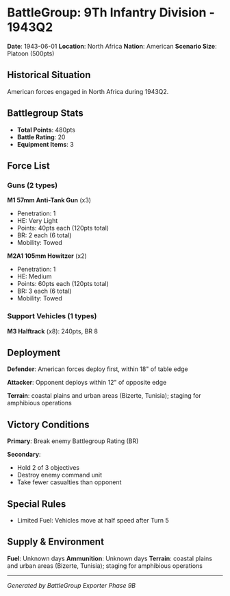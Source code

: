 # BattleGroup: 9Th Infantry Division - 1943Q2

**Date**: 1943-06-01
**Location**: North Africa
**Nation**: American
**Scenario Size**: Platoon (500pts)

## Historical Situation

American forces engaged in North Africa during 1943Q2.

## Battlegroup Stats

- **Total Points**: 480pts
- **Battle Rating**: 20
- **Equipment Items**: 3

## Force List

### Guns (2 types)

**M1 57mm Anti-Tank Gun** (x3)
- Penetration: 1
- HE: Very Light
- Points: 40pts each (120pts total)
- BR: 2 each (6 total)
- Mobility: Towed

**M2A1 105mm Howitzer** (x2)
- Penetration: 1
- HE: Medium
- Points: 60pts each (120pts total)
- BR: 3 each (6 total)
- Mobility: Towed

### Support Vehicles (1 types)

**M3 Halftrack** (x8): 240pts, BR 8

## Deployment

**Defender**: American forces deploy first, within 18" of table edge

**Attacker**: Opponent deploys within 12" of opposite edge

**Terrain**: coastal plains and urban areas (Bizerte, Tunisia); staging for amphibious operations

## Victory Conditions

**Primary**: Break enemy Battlegroup Rating (BR)

**Secondary**:
- Hold 2 of 3 objectives
- Destroy enemy command unit
- Take fewer casualties than opponent

## Special Rules

- Limited Fuel: Vehicles move at half speed after Turn 5

## Supply & Environment

**Fuel**: Unknown days
**Ammunition**: Unknown days
**Terrain**: coastal plains and urban areas (Bizerte, Tunisia); staging for amphibious operations

---

*Generated by BattleGroup Exporter Phase 9B*
